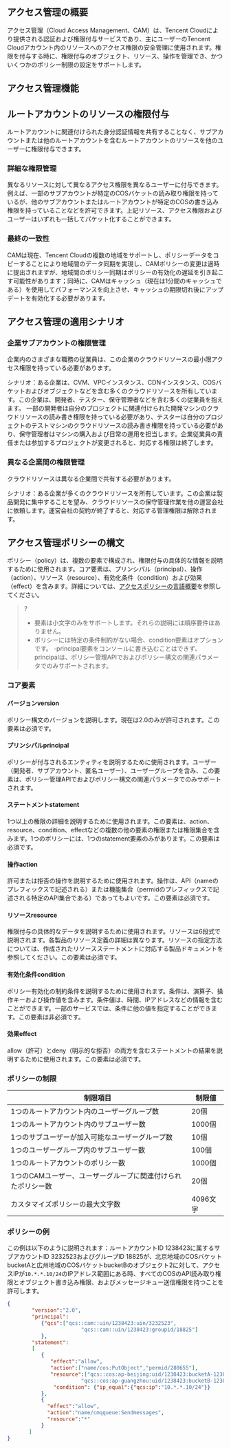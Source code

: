 ## アクセス管理の概要

アクセス管理（Cloud Access Management、CAM）は、Tencent Cloudにより提供される認証および権限付与サービスであり、主にユーザーのTencent Cloudアカウント内のリソースへのアクセス権限の安全管理に使用されます。権限を付与する時に、権限付与のオブジェクト、リソース、操作を管理でき、かついくつかのポリシー制限の設定をサポートします。

## アクセス管理機能
## ルートアカウントのリソースの権限付与
ルートアカウントに関連付けられた身分認証情報を共有することなく、サブアカウントまたは他のルートアカウントを含むルートアカウントのリソースを他のユーザーに権限付与できます。

### 詳細な権限管理
異なるリソースに対して異なるアクセス権限を異なるユーザーに付与できます。例えば、一部のサブアカウントが特定のCOSバケットの読み取り権限を持っているが、他のサブアカウントまたはルートアカウントが特定のCOSの書き込み権限を持っていることなどを許可できます。上記リソース、アクセス権限およびユーザーはいずれも一括してパケット化することができます。

### 最終の一致性
CAMは現在、Tencent Cloudの複数の地域をサポートし、ポリシーデータをコピーすることにより地域間のデータ同期を実現し、CAMポリシーの変更は適時に提出されますが、地域間のポリシー同期はポリシーの有効化の遅延を引き起こす可能性があります；同時に、CAMはキャッシュ（現在は1分間のキャッシュである）を使用してパフォーマンスを向上させ、キャッシュの期限切れ後にアップデートを有効化する必要があります。

## アクセス管理の適用シナリオ
### 企業サブアカウントの権限管理
企業内のさまざまな職務の従業員は、この企業のクラウドリソースの最小限アクセス権限を持っている必要があります。

シナリオ：ある企業は、CVM、VPCインスタンス、CDNインスタンス、COSバケットおよびオブジェクトなどを含む多くのクラウドリソースを所有しています。この企業は、開発者、テスター、保守管理者などを含む多くの従業員を抱えます。
一部の開発者は自分のプロジェクトに関連付けられた開発マシンのクラウドリソースの読み書き権限を持っている必要があり、テスターは自分のプロジェクトのテストマシンのクラウドリソースの読み書き権限を持っている必要があり、保守管理者はマシンの購入および日常の運用を担当します。企業従業員の責任または参加するプロジェクトが変更されると、対応する権限は終了します。

### 異なる企業間の権限管理
クラウドリソースは異なる企業間で共有する必要があります。

シナリオ：ある企業が多くのクラウドリソースを所有しています。この企業は製品開発に集中することを望み、クラウドリソースの保守管理作業を他の運営会社に依頼します。運営会社の契約が終了すると、対応する管理権限は解除されます。

## アクセス管理ポリシーの構文
ポリシー（policy）は、複数の要素で構成され、権限付与の具体的な情報を説明するために使用されます。コア要素は、プリンシパル（principal）、操作（action）、リソース（resource）、有効化条件（condition）および効果（effect）を含みます。詳細については、[アクセスポリシーの言語概要](https://cloud.tencent.com/document/product/436/18023)を参照してください。

>?
>- 要素は小文字のみをサポートします。それらの説明には順序要件はありません。
>- ポリシーには特定の条件制約がない場合、condition要素はオプションです。
>-principal要素をコンソールに書き込むことはできず、principalは、ポリシー管理APIでおよびポリシー構文の関連パラメータでのみサポートされます。

### コア要素
#### バージョンversion
ポリシー構文のバージョンを説明します。現在は2.0のみが許可されます。この要素は必須です。

#### プリンシパルprincipal
ポリシーが付与されるエンティティを説明するために使用されます。ユーザー（開発者、サブアカウント、匿名ユーザー）、ユーザーグループを含み、この要素は、ポリシー管理APIでおよびポリシー構文の関連パラメータでのみサポートされます。

#### ステートメントstatement
1つ以上の権限の詳細を説明するために使用されます。この要素は、action、resource、condition、effectなどの複数の他の要素の権限または権限集合を含みます。1つのポリシーには、1つのstatement要素のみがあります。この要素は必須です。

#### 操作action
許可または拒否の操作を説明するために使用されます。操作は、API（nameのプレフィックスで記述される）または機能集合（permidのプレフィックスで記述される特定のAPI集合である）であってもよいです。この要素は必須です。

#### リソースresource
権限付与の具体的なデータを説明するために使用されます。リソースは6段式で説明されます。各製品のリソース定義の詳細は異なります。リソースの指定方法については、作成されたリソースステートメントに対応する製品ドキュメントを参照してください。この要素は必須です。

#### 有効化条件condition
ポリシー有効化の制約条件を説明するために使用されます。条件は、演算子、操作キーおよび操作値を含みます。条件値は、時間、IPアドレスなどの情報を含むことができます。一部のサービスでは、条件に他の値を指定することができます。この要素は非必須です。

#### 効果effect
allow（許可）とdeny（明示的な拒否）の両方を含むステートメントの結果を説明するために使用されます。この要素は必須です。

### ポリシーの制限
| 制限項目                              | 制限値    |
| ----------------------------------- | --------- |
| 1つのルートアカウント内のユーザーグループ数              | 20個    |
| 1つのルートアカウント内のサブユーザー数              | 1000個    |
| 1つのサブユーザーが加入可能なユーザーグループ数      | 10個     |
| 1つのユーザーグループ内のサブユーザー数             | 100個    |
| 1つのルートアカウントのポリシー数                  | 1000個   |
| 1つのCAMユーザー、ユーザーグループに関連付けられたポリシー数  | 20個     |
| カスタマイズポリシーの最大文字数                   | 4096文字 |

### ポリシーの例
この例は以下のように説明されます：ルートアカウントID 1238423に属するサブアカウントID 3232523およびグループID 18825が、北京地域のCOSバケットbucketAと広州地域のCOSバケットbucketBのオブジェクト2に対して、アクセスIPが`10.*.*.10/24`のIPアドレス範囲にある時、すべてのCOSのAPI読み取り権限とオブジェクト書き込み権限、およびメッセージキュー送信権限を持つことを許可します。

```json
{     
        "version":"2.0",
        "principal":
		   {"qcs":["qcs::cam::uin/1238423:uin/3232523",
                        "qcs::cam::uin/1238423:groupid/18825"]
		   },
        "statement":
        [
           {
              "effect":"allow",
              "action":["name/cos:PutObject","permid/280655"],
              "resource":["qcs::cos:ap-beijing:uid/1238423:bucketA-1238423/*",
                        "qcs::cos:ap-guangzhou:uid/1238423:bucketB-1238423/object2"],
               "condition": {"ip_equal":{"qcs:ip":"10.*.*.10/24"}}
           },
           {
             "effect":"allow",
             "action":"name/cmqqueue:Sendmessages",
             "resource":"*"
           }
       ]
}
```
